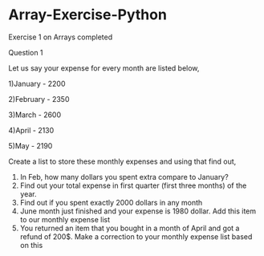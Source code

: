 # Array-Exercise-Python
Exercise 1 on Arrays completed

Question 1

Let us say your expense for every month are listed below,

1)January - 2200

2)February - 2350

3)March - 2600

4)April - 2130

5)May - 2190

Create a list to store these monthly expenses and using that find out,
1. In Feb, how many dollars you spent extra compare to January?
2. Find out your total expense in first quarter (first three months) of the year.
3. Find out if you spent exactly 2000 dollars in any month
4. June month just finished and your expense is 1980 dollar. Add this item to our monthly expense list
5. You returned an item that you bought in a month of April and
got a refund of 200$. Make a correction to your monthly expense list
based on this

